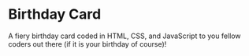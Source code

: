 # Birthday Card

A fiery birthday card coded in HTML, CSS, and JavaScript to you fellow coders out there (if it is your birthday of course)!
